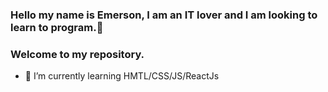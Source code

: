 ### Hello my name is Emerson, I am an IT lover and I am looking to learn to program.👋
### Welcome to my repository.

- 🌱 I’m currently learning HMTL/CSS/JS/ReactJs

